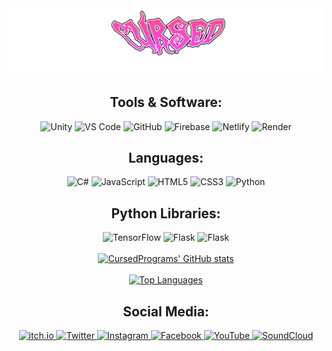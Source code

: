 <div align="center">
        <img src="https://github.com/CursedPrograms/cursedentertainment/raw/main/images/logos/logo-wide.png" alt="CursedEntertainment Logo" >
  <h2>Tools & Software:</h2>
  <div align="center">  
    <img alt="Unity" src="https://img.shields.io/badge/Unity-%23007ab7.svg?&style=for-the-badge&logo=unity&logoColor=white"/> 
    <img alt="VS Code" src="https://img.shields.io/badge/VS_Code-%23007ab7.svg?style=for-the-badge&logo=visual-studio-code&logoColor=white"/>   
    <img alt="GitHub" src="https://img.shields.io/badge/GitHub-%23007ab7.svg?style=for-the-badge&logo=github&logoColor=white"/>
    <img alt="Firebase" src="https://img.shields.io/badge/Firebase-%23007ab7.svg?style=for-the-badge&logo=firebase&logoColor=white"/>
    <img alt="Netlify" src="https://img.shields.io/badge/Netlify-%23007ab7.svg?style=for-the-badge&logo=netlify&logoColor=white"/>  
    <img alt="Render" src="https://img.shields.io/badge/Render-%23007ab7.svg?style=for-the-badge&logo=render&logoColor=white"/>
  </div>

  <h2>Languages:</h2>
  <div align="center">  
    <img alt="C#" src="https://img.shields.io/badge/C%23-%23007ab7.svg?&style=for-the-badge&logo=csharp&logoColor=white"/> 
    <img alt="JavaScript" src="https://img.shields.io/badge/JavaScript-%23007ab7.svg?&style=for-the-badge&logo=javascript&logoColor=white"/>
    <img alt="HTML5" src="https://img.shields.io/badge/HTML5-%23007ab7.svg?&style=for-the-badge&logo=html5&logoColor=white"/>
    <img alt="CSS3" src="https://img.shields.io/badge/CSS3-%23007ab7.svg?&style=for-the-badge&logo=css3&logoColor=white"/>
    <img alt="Python" src="https://img.shields.io/badge/Python-%23007ab7.svg?&style=for-the-badge&logo=python&logoColor=white"/> 
  </div>

  <h2>Python Libraries:</h2>
  <div align="center">  
    <img alt="TensorFlow" src="https://img.shields.io/badge/TensorFlow-%23007ab7.svg?&style=for-the-badge&logo=tensorflow&logoColor=white"/>
    <img alt="Flask" src="https://img.shields.io/badge/Flask-%23007ab7.svg?&style=for-the-badge&logo=flask&logoColor=white"/>
          <img alt="Flask" src="https://img.shields.io/badge/opencv-%23007ab7.svg?&style=for-the-badge&logo=opencv&logoColor=white"/>
  </div>
</div>

<br>
<div align="center">
  <a href="https://github.com/cursedprograms/github-readme-stats">
    <img src="https://github-readme-stats.vercel.app/api?username=CursedPrograms" alt="CursedPrograms' GitHub stats">
  </a>
</div>
<br>
<div align="center">
    <a href="https://github.com/cursedprograms/github-readme-stats">
    <img src="https://github-readme-stats.vercel.app/api/top-langs/?username=CursedPrograms&layout=pie" alt="Top Languages">
  </a>
</div>
<div align="center">
  <h2>Social Media:</h2>
  <div align="center">  
        <a href="https://cursed-entertainment.itch.io/">
      <img alt="itch.io" src="https://img.shields.io/badge/itch.io-%23007ab7.svg?&style=for-the-badge&logo=itchdotio&logoColor=white"/>
    </a>
    <a href="https://twitter.com/NorowaretaGemu">
      <img alt="Twitter" src="https://img.shields.io/badge/Twitter-%23007ab7.svg?&style=for-the-badge&logo=twitter&logoColor=white"/>
    </a>
    <a href="https://www.instagram.com/cursed.entertainment/">
      <img alt="Instagram" src="https://img.shields.io/badge/Instagram-%23007ab7.svg?&style=for-the-badge&logo=instagram&logoColor=white"/>
    </a>
    <a href="https://www.facebook.com/CursedEntertainment/">
      <img alt="Facebook" src="https://img.shields.io/badge/Facebook-%23007ab7.svg?&style=for-the-badge&logo=facebook&logoColor=white"/>
    </a>
    <a href="https://www.youtube.com/channel/UCmTHNMTp-i1TY-jxMqSjBpw">
      <img alt="YouTube" src="https://img.shields.io/badge/YouTube-%23007ab7.svg?&style=for-the-badge&logo=youtube&logoColor=white"/>
    </a>
    <a href="https://soundcloud.com/cursedentertainment">
      <img alt="SoundCloud" src="https://img.shields.io/badge/SoundCloud-%23007ab7.svg?&style=for-the-badge&logo=soundcloud&logoColor=white"/>
    </a>
  </div>
</div>
